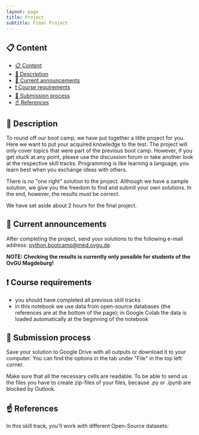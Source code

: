 ```yaml
---
layout: page
title: Project
subtitle: Final Project
---
```


## 📋 Content
- [📋 Content](#-content)
- [📄 Description](#-description)
- [📣 Current announcements](#-current-announcements)
- [❗ Course requirements](#-course-requirements)
- [📝 Submission process](#-submission-process)
- [☝️ References](#️-references)


## 📄 Description
To round off our boot camp, we have put together a little project for you. Here we want to put your acquired knowledge to the test. The project will only cover topics that were part of the previous boot camp. However, if you get stuck at any point, please use the discussion forum or take another look at the respective skill tracks. Programming is like learning a language, you learn best when you exchange ideas with others.

There is no "one right" solution to the project. Although we have a sample solution, we give you the freedom to find and submit your own solutions. In the end, however, the results must be correct.

We have set aside about 2 hours for the final project.


## 📣 Current announcements
After completing the project, send your solutions to the following e-mail address: python.bootcamp@med.ovgu.de.

**NOTE: Checking the results is currently only possible for students of the OvGU Magdeburg!**


## ❗ Course requirements
- you should have completed all previous skill tracks
- in this notebook we use data from open-source databases (the references are at the bottom of the page); in Google Colab the data is loaded automatically at the beginning of the notebook


## 📝 Submission process
Save your solution to Google Drive with all outputs or download it to your computer. You can find the options in the tab under "File" in the top left corner.

Make sure that all the necessary cells are readable. To be able to send us the files you have to create zip-files of your files, because .py or .ipynb are blocked by Outlook.


## ☝️ References

In this skill track, you'll work with different Open-Source datasets: